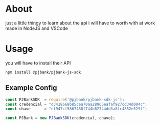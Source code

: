 # About
just a little thingy to learn about the api i will have to worth with at work
made in NodeJS and VSCode

# Usage
you will have to install their API
```
npm install @pjbank/pjbank-js-sdk
```

## Example Config
```javascript
const PJBankSDK  = require('@pjbank/pjbank-sdk-js');
const credencial = "d3418668b85cea70aa28965eafaf927cd34d004c";
const chave      = "ef947cf5867488f744b82744dd3a8fc4852e529f";

const PJBank = new PJBankSDK(credencial, chave);
```

